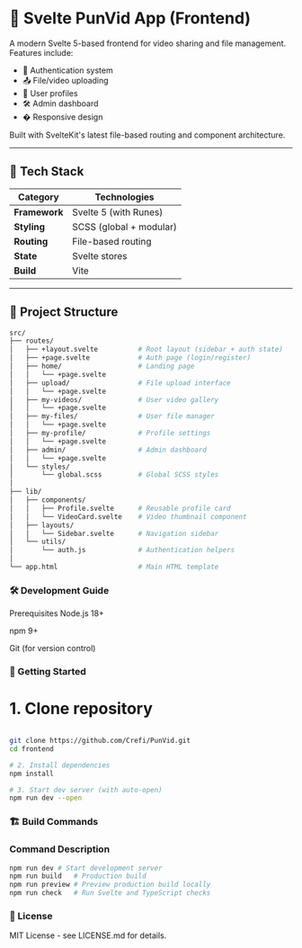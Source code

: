 # 🎥 Svelte PunVid App (Frontend)

A modern Svelte 5-based frontend for video sharing and file management. Features include:

- 🔐 Authentication system
- 📤 File/video uploading
- 👤 User profiles
- 🛠️ Admin dashboard
- � Responsive design

Built with SvelteKit's latest file-based routing and component architecture.

---

## 🚀 Tech Stack

| Category       | Technologies                          |
|----------------|--------------------------------------|
| **Framework**  | Svelte 5 (with Runes)            |
| **Styling**    | SCSS (global + modular)              |
| **Routing**    | File-based routing                   |
| **State**      | Svelte stores                        |
| **Build**      | Vite                                 |

---

## 📂 Project Structure

```bash
src/
├── routes/
│   ├── +layout.svelte          # Root layout (sidebar + auth state)
│   ├── +page.svelte            # Auth page (login/register)
│   ├── home/                   # Landing page
│   │   └── +page.svelte        
│   ├── upload/                 # File upload interface
│   │   └── +page.svelte        
│   ├── my-videos/              # User video gallery
│   │   └── +page.svelte        
│   ├── my-files/               # User file manager
│   │   └── +page.svelte        
│   ├── my-profile/             # Profile settings
│   │   └── +page.svelte        
│   ├── admin/                  # Admin dashboard
│   │   └── +page.svelte        
│   └── styles/
│       └── global.scss         # Global SCSS styles
│
├── lib/
│   ├── components/
│   │   ├── Profile.svelte      # Reusable profile card
│   │   └── VideoCard.svelte    # Video thumbnail component
│   ├── layouts/
│   │   └── Sidebar.svelte      # Navigation sidebar
│   └── utils/
│       └── auth.js             # Authentication helpers
│
└── app.html                    # Main HTML template
```

### 🛠️ Development Guide
Prerequisites
Node.js 18+

npm 9+

Git (for version control)

### 🏁 Getting Started

# 1. Clone repository

```bash

git clone https://github.com/Crefi/PunVid.git
cd frontend

# 2. Install dependencies
npm install

# 3. Start dev server (with auto-open)
npm run dev --open

```

### 🏗️ Build Commands
### Command	Description
```bash
npm run dev	# Start development server
npm run build	# Production build
npm run preview	# Preview production build locally
npm run check	# Run Svelte and TypeScript checks

```

###  📜 License
MIT License - see LICENSE.md for details.

